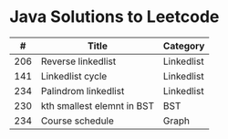 # Java Solutions to Leetcode 

| #        |  Title                                    |  Category          |
|----------|-------------------------------------------|--------------------|
| 206      |  Reverse linkedlist                       | Linkedlist         |
| 141      |  Linkedlist cycle                         | Linkedlist         |
| 234      |  Palindrom linkedlist                     | Linkedlist         |
| 230      |  kth smallest elemnt in BST               | BST                |
| 234      |  Course schedule                          | Graph              |
